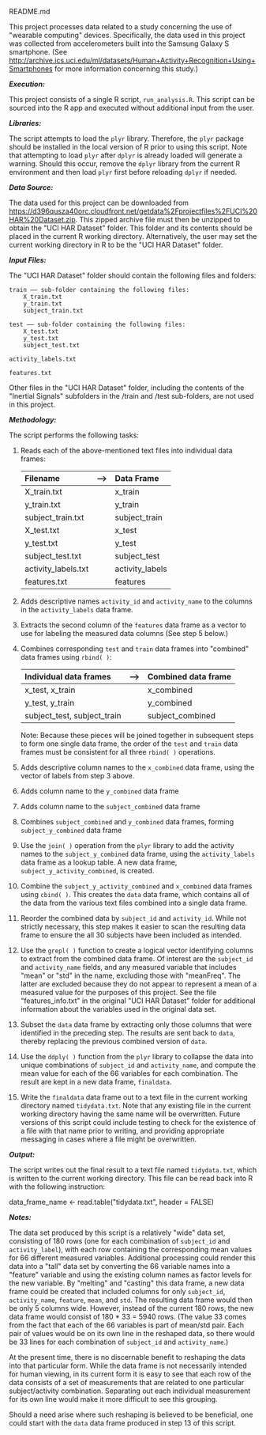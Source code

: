 README.md

This project processes data related to a study concerning the use of "wearable computing" devices. Specifically, the data used in this project was collected from accelerometers built into the Samsung Galaxy S smartphone. (See http://archive.ics.uci.edu/ml/datasets/Human+Activity+Recognition+Using+Smartphones for more information concerning this study.)

***Execution:***

This project consists of a single R script, `run_analysis.R`. This script can be sourced into the R app and executed without additional input from the user.

***Libraries:***

The script attempts to load the `plyr` library. Therefore, the `plyr` package should be installed in the local version of R prior to using this script. Note that attempting to load `plyr` after `dplyr` is already loaded will generate a warning. Should this occur, remove the `dplyr` library from the current R environment and then load `plyr` first before reloading `dplyr` if needed.

***Data Source:***

The data used for this project can be downloaded from https://d396qusza40orc.cloudfront.net/getdata%2Fprojectfiles%2FUCI%20HAR%20Dataset.zip. This zipped archive file must then be unzipped to obtain the "UCI HAR Dataset" folder. This folder and its contents should be placed in the current R working directory. Alternatively, the user may set the current working directory in R to be the "UCI HAR Dataset" folder.

***Input Files:***

The "UCI HAR Dataset" folder should contain the following files and folders:

	train –– sub-folder containing the following files:
		X_train.txt
		y_train.txt
		subject_train.txt
			
	test –– sub-folder containing the following files:
		X_test.txt
		y_test.txt
		subject_test.txt
			
	activity_labels.txt

	features.txt

Other files in the "UCI HAR Dataset" folder, including the contents of the "Inertial Signals" subfolders in the /train and /test sub-folders, are not used in this project.

***Methodology:***

The script performs the following tasks:

1. Reads each of the above-mentioned text files into individual data frames:

	|Filename              |––>           |Data Frame     |
	|:-----------------------|:----------:|:-------------------|
	|X_train.txt            |                 |x_train             |
	|y_train.txt             |                 |y_train              |
	|subject_train.txt  |                 |subject_train  |
	|X_test.txt              |                 |x_test                |
	|y_test.txt               |                 |y_test                |
	|subject_test.txt    |                 |subject_test     |
	|activity_labels.txt|                 |activity_labels|
	|features.txt            |                 |features           |

2. Adds descriptive names `activity_id` and `activity_name` to the columns in the `activity_labels` data frame.

3. Extracts the second column of the `features` data frame as a vector to use for labeling the measured data columns (See step 5 below.)

4. Combines corresponding `test` and `train` data frames into "combined" data frames using `rbind( )`:

	|Individual data frames       | ––>        |Combined data frame|
	|:-----------------------------------|:----------:|:-----------------------------|	
	|x_test, x_train                      |				  |x_combined                  |
	|y_test, y_train                      |				  |y_combined                  |
	|subject_test, subject_train|				  |subject_combined       |
		
	Note: Because these pieces will be joined together in subsequent steps to form one single data frame, the order of the `test` and `train` data frames must be consistent for all three `rbind( )` operations.
		
5. Adds descriptive column names to the `x_combined` data frame, using the vector of labels from step 3 above.

6. Adds column name to the `y_combined` data frame

7. Adds column name to the `subject_combined` data frame

8. Combines `subject_combined` and `y_combined` data frames, forming `subject_y_combined` data frame

9. Use the `join( )` operation from the `plyr` library to add the activity names to the `subject_y_combined` data frame, using the `activity_labels` data frame as a lookup table. A new data frame, `subject_y_activity_combined`, is created.

10. Combine the `subject_y_activity_combined` and `x_combined` data frames using `cbind( )`. This creates the `data` data frame, which contains all of the data from the various text files combined into a single data frame.

11. Reorder the combined data by `subject_id` and `activity_id`. While not strictly necessary, this step makes it easier to scan the resulting data frame to ensure the all 30 subjects have been included as intended.

12. Use the `grepl( )` function to create a logical vector identifying columns to extract from the combined data frame. Of interest are the `subject_id` and `activity_name` fields, and any measured variable that includes "mean" or "std" in the name, excluding those with "meanFreq". The latter are excluded because they do not appear to represent a mean of a measured value for the purposes of this project. See the file "features_info.txt" in the original "UCI HAR Dataset" folder for additional information about the variables used in the original data set.

13. Subset the `data` data frame by extracting only those columns that were identified in the preceding step. The results are sent back to `data`, thereby replacing the previous combined version of `data`.

14. Use the `ddply( )` function from the `plyr` library to collapse the data into unique combinations of `subject_id` and `activity_name`, and compute the mean value for each of the 66 variables for each combination. The result are kept in a new data frame, `finaldata`.

15. Write the `finaldata` data frame out to a text file in the current working directory named `tidydata.txt`. Note that any existing file in the current working directory having the same name will be overwritten. Future versions of this script could include testing to check for the existence of a file with that name prior to writing, and providing appropriate messaging in cases where a file might be overwritten. 
	
***Output:***

The script writes out the final result to a text file named `tidydata.txt`, which is written to the current working directory. This file can be read back into R with the following instruction:

data_frame_name <- read.table("tidydata.txt", header = FALSE)

***Notes:***

The data set produced by this script is a relatively "wide" data set, consisting of 180 rows (one for each combination of `subject_id` and `activity_label`), with each row containing the corresponding mean values for 66 different measured variables. Additional processing could render this data into a "tall" data set by converting the 66 variable names into a "feature" variable and using the existing column names as factor levels for the new variable. By "melting" and "casting" this data frame, a new data frame could be created that included columns for only `subject_id`, `activity_name`, `feature`, `mean`, and `std`. The resulting data frame would then be only 5 columns wide. However, instead of the current 180 rows, the new data frame would consist of 180 * 33 = 5940 rows. (The value 33 comes from the fact that each of the 66 variables is part of mean/std pair. Each pair of values would be on its own line in the reshaped data, so there would be 33 lines for each combination of `subject_id` and `activity_name`.)

At the present time, there is no discernable benefit to reshaping the data into that particular form. While the data frame is not necessarily intended for human viewing, in its current form it is easy to see that each row of the data consists of a set of measurements that are related to one particular subject/activity combination. Separating out each individual measurement for its own line would make it more difficult to see this grouping.

Should a need arise where such reshaping is believed to be beneficial, one could start with the `data` data frame produced in step 13 of this script.
